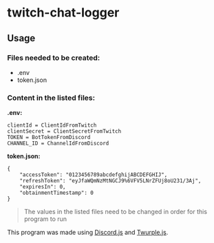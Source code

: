 # twitch-chat-logger
## Usage

### Files needed to be created:
- .env
- token.json

### Content in the listed files:
**.env:**
```
clientId = ClientIdFromTwitch
clientSecret = ClientSecretFromTwitch
TOKEN = BotTokenFromDiscord
CHANNEL_ID = ChannelIdFromDiscord
```
**token.json:**
```
{
	"accessToken": "0123456789abcdefghijABCDEFGHIJ",
	"refreshToken": "eyJfaWQmNzMtNGCJ9%6VFV5LNrZFUj8oU231/3Aj",
	"expiresIn": 0,
	"obtainmentTimestamp": 0
}
```
>The values in the listed files need to be changed in order for this program to run

This program was made using [Discord.js](https://discord.js.org/#/) and [Twurple.js](https://twurple.js.org/).
